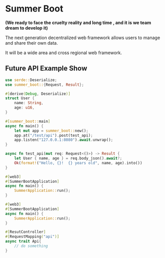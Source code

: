 # Summer Boot

**(We ready to face the cruelty reality and long time , and it is we team dream to develop it)**

The next generation decentralized web framework allows users to manage and share their own data. 

It will be a wide area and cross regional web framework.


## Future API Example Show

```rust
use serde::Deserialize;
use summer_boot::{Request, Result};

#[derive(Debug, Deserialize)]
struct User {
    name: String,
    age: u16,
}

#[summer_boot::main]
async fn main() {
    let mut app = summer_boot::new();
    app.at("/test/api").post(test_api);
    app.listen("127.0.0.1:8080").await.unwrap();
}

async fn test_api(mut req: Request<()>) -> Result {
    let User { name, age } = req.body_json().await?;
    Ok(format!("Hello, {}!  {} years old", name, age).into())
}
```


```rust
#[web3]
#[SummerBootApplication]
async fn main() {
    SummerApplication::run();
}
```

```rust
#[web3]
#[SummerBootApplication]
async fn main() {
    SummerApplication::run();
}
```

```rust
#[ResutController]
#[RequestMapping("api")]
async trait Api{
    // do something
}
```
